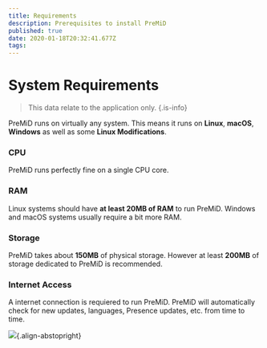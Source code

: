 ```yaml
---
title: Requirements
description: Prerequisites to install PreMiD
published: true
date: 2020-01-18T20:32:41.677Z
tags: 
---
```


# System Requirements

> This data relate to the application only.
{.is-info}

PreMiD runs on virtually any system.
This means it runs on **Linux**, **macOS**, **Windows** as well as some **Linux Modifications**.

### CPU
PreMiD runs perfectly fine on a single CPU core.

### RAM
Linux systems should have **at least 20MB of RAM** to run PreMiD. Windows and macOS systems usually require a bit more RAM.

### Storage
PreMiD takes about **150MB** of physical storage. However at least **200MB** of storage dedicated to PreMiD is recommended.

### Internet Access
A internet connection is requiered to run PreMiD.
PreMiD will automatically check for new updates, languages, Presence updates, etc. from time to time.

![](https://a.icons8.com/ViUXyjOj/f4tFww/svg.svg){.align-abstopright}
